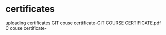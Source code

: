 # certificates
uploading certificates 
GIT couse certificate-GIT COURSE CERTIFICATE.pdf
C couse certificate-
